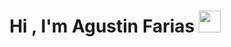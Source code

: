 <h1 align="center"><b>Hi , I'm Agustin Farias </b><img src="https://media.giphy.com/media/hvRJCLFzcasrR4ia7z/giphy.gif" width="35"></h1>

